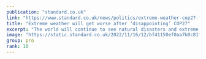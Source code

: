 ```yaml
---
publication: "standard.co.uk"
link: "https://www.standard.co.uk/news/politics/extreme-weather-cop27-fossil-fuels-agreement-climate-change-b1041390.html"
title: "Extreme weather will get worse after ‘disappointing’ COP27"
excerpt: "The world will continue to see natural disasters and extreme weather conditions driven by climate change after nations failed to agree limiting the use of fossil fuels at COP27, a leading scientist wa"
image: "https://static.standard.co.uk/2022/11/16/12/bf41150ef0aa7b0c81f234563235cc7eY29udGVudHNlYXJjaGFwaSwxNjY4Njg1MTk3-2.69650440.jpg?width=1200&width=1200&auto=webp&quality=75"
group: pro
rank: 10
---
```

